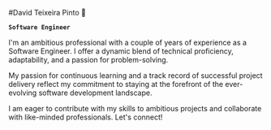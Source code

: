 #David Teixeira Pinto 👋

**`Software Engineer`**

I'm an ambitious professional with a couple of years of experience as a Software Engineer. I offer a dynamic blend of technical proficiency, adaptability, and a passion for problem-solving. 

My passion for continuous learning and a track record of successful project delivery reflect my commitment to staying at the forefront of the ever-evolving software development landscape. 

I am eager to contribute with my skills to ambitious projects and collaborate with like-minded professionals. Let's connect!

<!--
**davidtpinto/davidtpinto** is a ✨ _special_ ✨ repository because its `README.md` (this file) appears on your GitHub profile.

Here are some ideas to get you started:

- 🔭 I’m currently working on ...
- 🌱 I’m currently learning ...
- 👯 I’m looking to collaborate on ...
- 🤔 I’m looking for help with ...
- 💬 Ask me about ...
- 📫 How to reach me: ...
- 😄 Pronouns: ...
- ⚡ Fun fact: ...
-->
